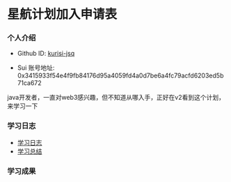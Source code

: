 # 星航计划加入申请表

### 个人介绍

* Github ID: [kurisi-jsq](https://github.com/jsq-kurisi)


* Sui 账号地址: 0x3415933f54e4f9fb84176d95a4059fd4a0d7be6a4fc79acfd6203ed5b71ca672

java开发者，一直对web3感兴趣，但不知道从哪入手，正好在v2看到这个计划，来学习一下

### 学习日志

- [学习日志](journal.md)
- [学习总结](summary.md)

### 学习成果

